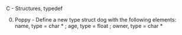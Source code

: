C - Structures, typedef

0. Poppy - Define a new type struct dog with the following elements: name, type = char * ; age, type = float ; owner, type = char *

